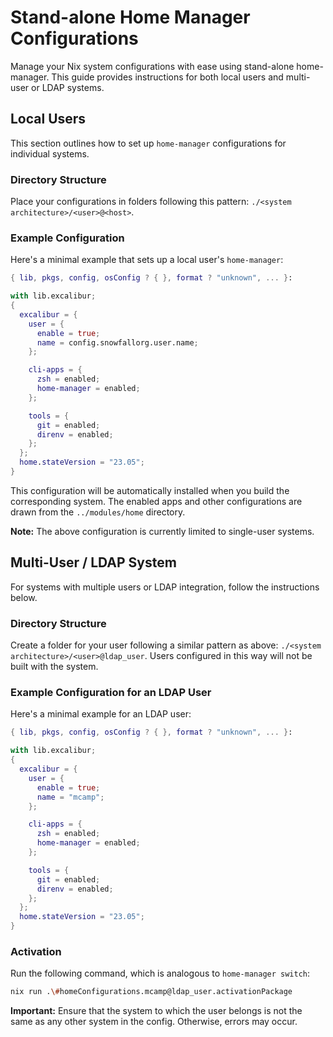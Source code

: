 # Stand-alone Home Manager Configurations

Manage your Nix system configurations with ease using stand-alone home-manager. This guide provides instructions for both local users and multi-user or LDAP systems.

## Local Users

This section outlines how to set up `home-manager` configurations for individual systems.

### Directory Structure

Place your configurations in folders following this pattern: `./<system architecture>/<user>@<host>`.

### Example Configuration

Here's a minimal example that sets up a local user's `home-manager`:

```nix
{ lib, pkgs, config, osConfig ? { }, format ? "unknown", ... }:

with lib.excalibur;
{
  excalibur = {
    user = {
      enable = true;
      name = config.snowfallorg.user.name;
    };

    cli-apps = {
      zsh = enabled;
      home-manager = enabled;
    };

    tools = {
      git = enabled;
      direnv = enabled;
    };
  };
  home.stateVersion = "23.05";
}
```

This configuration will be automatically installed when you build the corresponding system. The enabled apps and other configurations are drawn from the `../modules/home` directory.

**Note:** The above configuration is currently limited to single-user systems.

## Multi-User / LDAP System

For systems with multiple users or LDAP integration, follow the instructions below.

### Directory Structure

Create a folder for your user following a similar pattern as above: `./<system architecture>/<user>@ldap_user`. Users configured in this way will not be built with the system.

### Example Configuration for an LDAP User

Here's a minimal example for an LDAP user:

```nix
{ lib, pkgs, config, osConfig ? { }, format ? "unknown", ... }:

with lib.excalibur;
{
  excalibur = {
    user = {
      enable = true;
      name = "mcamp";
    };

    cli-apps = {
      zsh = enabled;
      home-manager = enabled;
    };

    tools = {
      git = enabled;
      direnv = enabled;
    };
  };
  home.stateVersion = "23.05";
}
```

### Activation

Run the following command, which is analogous to `home-manager switch`:

```bash
nix run .\#homeConfigurations.mcamp@ldap_user.activationPackage
```

**Important:** Ensure that the system to which the user belongs is not the same as any other system in the config. Otherwise, errors may occur.
